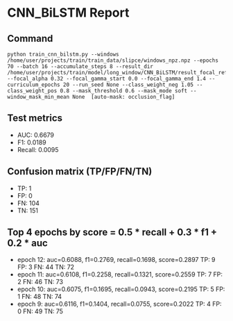 # CNN_BiLSTM Report

## Command
```
python train_cnn_bilstm.py --windows /home/user/projects/train/train_data/slipce/windows_npz.npz --epochs 70 --batch 16 --accumulate_steps 8 --result_dir /home/user/projects/train/model/long_window/CNN_BiLSTM/result_focal_refine/cw05_fg07 --focal_alpha 0.32 --focal_gamma_start 0.0 --focal_gamma_end 1.4 --curriculum_epochs 20 --run_seed None --class_weight_neg 1.05 --class_weight_pos 0.8 --mask_threshold 0.6 --mask_mode soft --window_mask_min_mean None  [auto-mask: occlusion_flag]
```

## Test metrics
- AUC: 0.6679
- F1: 0.0189
- Recall: 0.0095
## Confusion matrix (TP/FP/FN/TN)
- TP: 1
- FP: 0
- FN: 104
- TN: 151

## Top 4 epochs by score = 0.5 * recall + 0.3 * f1 + 0.2 * auc
- epoch 12: auc=0.6088, f1=0.2769, recall=0.1698, score=0.2897  TP: 9 FP: 3 FN: 44 TN: 72
- epoch 11: auc=0.6108, f1=0.2258, recall=0.1321, score=0.2559  TP: 7 FP: 2 FN: 46 TN: 73
- epoch 10: auc=0.6075, f1=0.1695, recall=0.0943, score=0.2195  TP: 5 FP: 1 FN: 48 TN: 74
- epoch 9: auc=0.6116, f1=0.1404, recall=0.0755, score=0.2022  TP: 4 FP: 0 FN: 49 TN: 75
